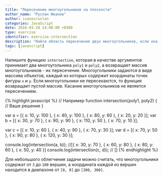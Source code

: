 ```yaml
---
title: "Пересечение многоугольников на плоскости"
author_name: "Руслан Иванов"
author: ivanovruslan
categories: JavaScript
date: 2016-03-28 14:00:00 +0300
type: exercise
identifier: exercise-intersection
description: "Найти область пересечения двух многоугольников, если она существует"
tags: [javascript]
--- 
```


Напишите функцию `intersection`, которая в качестве аргументов принимает два многоугольника `poly1` и `poly2`, а возвращает массив многоугольников - их пересечение. Многоугольники задаются в виде массива объектов, каждый из которых содержит координаты точек фигуры `x` и `y`. Если многоугольники не пересекаются, то функция возвращает пустой массив. Касание многоугольников не является пересечением.

{% highlight javascript %}
// Например
function intersection(poly1, poly2) {
  // Ваше решение
}

var a = [{ x: 10,  y: 100  }, { x: 40,  y: 100  }, { x: 80,  y: 60  }, { x: 20,  y: 20  }];
var b = [{ x: 30,  y: 70  }, { x: 90,  y: 90  }, { x: 110,  y: 50  }, { x: 70,  y: 10  }];

var c = [{ x: 10,  y: 60  }, { x: 40,  y: 90  }, { x: 70,  y: 30  }];
var d = [{ x: 70,  y: 50  }, { x: 90,  y: 80  }, { x: 120,  y: 30  }];

console.log(intersection(a, b)); //[{ x: 30,  y: 70  }, { x: 60,  y: 80  }, { x: 80,  y: 60  }, { x: 50,  y: 40  }]
console.log(intersection(c, d)); // []
{% endhighlight %}

Для небольшого облегчения задачи можно считать, что многоугольники содержат от `3` до `100` вершин, а координата каждой из вершин находится в диапазоне от `[0, 0]` до `[300, 300]`.
